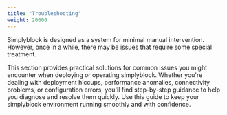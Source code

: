 ```yaml
---
title: "Troubleshooting"
weight: 20600
---
```


Simplyblock is designed as a system for minimal manual intervention. However, once in a while, there may be issues that
require some special treatment.

This section provides practical solutions for common issues you might encounter when deploying or operating simplyblock.
Whether you're dealing with deployment hiccups, performance anomalies, connectivity problems, or configuration errors,
you'll find step-by-step guidance to help you diagnose and resolve them quickly. Use this guide to keep your simplyblock
environment running smoothly and with confidence.
